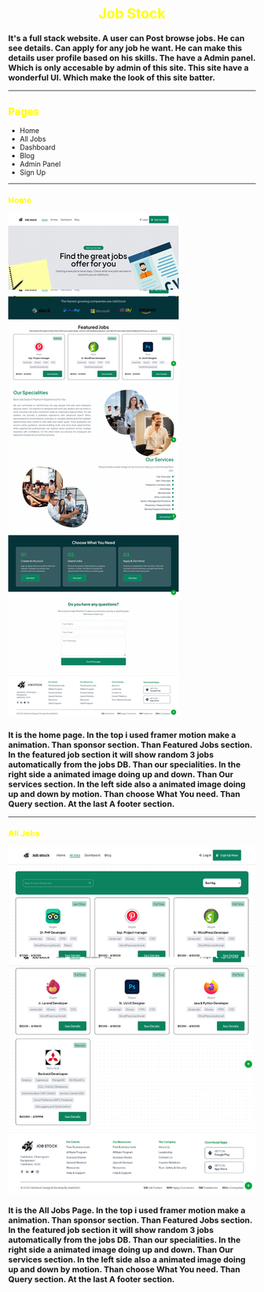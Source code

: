 <h1 style="color: yellow; text-align: center;">Job Stock</h1>

<h3>It's a full stack website. A user can Post browse jobs. He can see details. Can apply for any job he want. He can make this details user profile based on his skills. The have a Admin panel. Which is only accesable by admin of this site. This site have a wonderful UI. Which make the look of this site batter.</h3>

<hr/>

<h2 style="color: yellow;">Pages</h2>
<ul>
    <li>Home</li>
    <li>All Jobs</li>
    <li>Dashboard</li>
    <li>Blog</li>
    <li>Admin Panel</li>
    <li>Sign Up</li>
</ul>
<hr/>
<h3 style="color: yellow;">Home</h3>

<div>
    <img src="public/job-stock-668d6.web.app-JOBSTOCK-FindYourDreamJob(1).png"/>
</div>
<h3>It is the home page. In the top i used framer motion make a animation. Than sponsor section. Than Featured Jobs section. In the featured job section it will show random 3 jobs automatically from the jobs DB. Than our specialities. In the right side a animated image doing up and down. Than Our services section. In the left side also a animated image doing up and down by motion. Than choose What You need. Than Query section. At the last A footer section. </h3>

<hr/>

<h3 style="color: yellow;">All Jobs</h3>

<div>
    <img src="public/job-stock-668d6.web.app-JOBSTOCK-FindYourDreamJob(2).png"/>
</div>
<h3>It is the All Jobs Page. In the top i used framer motion make a animation. Than sponsor section. Than Featured Jobs section. In the featured job section it will show random 3 jobs automatically from the jobs DB. Than our specialities. In the right side a animated image doing up and down. Than Our services section. In the left side also a animated image doing up and down by motion. Than choose What You need. Than Query section. At the last A footer section. </h3>